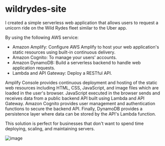 # wildrydes-site
I created a simple serverless web application that allows users to request a unicorn ride on the Wild Rydes fleet similar to the Uber app.

By using the following AWS service:
- Amazon Amplify: Configure AWS Amplify to host your web application's static resources using built-in continuous delivery.
- Amazon Cognito: To manage your users' accounts.
- Amazon DynamoDB: Build a serverless backend to handle web application requests.
- Lambda and API Gateway: Deploy a RESTful API.

Amplify Console provides continuous deployment and hosting of the static web resources including HTML, CSS, JavaScript, and image files which are loaded in the user's browser. JavaScript executed in the browser sends and receives data from a public backend API built using Lambda and API Gateway. Amazon Cognito provides user management and authentication functions to secure the backend API. Finally, DynamoDB provides a persistence layer where data can be stored by the API's Lambda function.

This solution is perfect for businesses that don't want to spend time deploying, scaling, and maintaining servers.

![image](https://github.com/Mthoko1196/wildrydes-site/assets/92365100/dd5eb64a-486b-4716-92ee-55d51f553fee)


